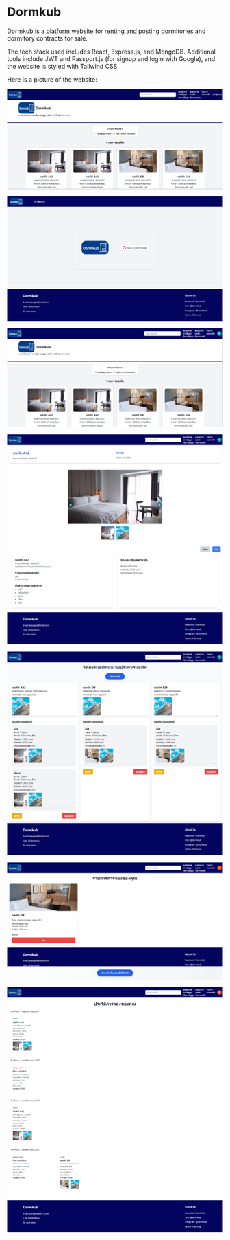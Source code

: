 # Dormkub

Dormkub is a platform website for renting and posting dormitories and dormitory contracts for sale.

The tech stack used includes React, Express.js, and MongoDB.
Additional tools include JWT and Passport.js (for signup and login with Google),
and the website is styled with Tailwind CSS.

Here is a picture of the website:

![alt text](image-5.png)

![alt text](image-6.png)

![alt text](image.png)

![alt text](image-1.png)

![alt text](image-2.png)

![alt text](image-3.png)

![alt text](image-4.png)